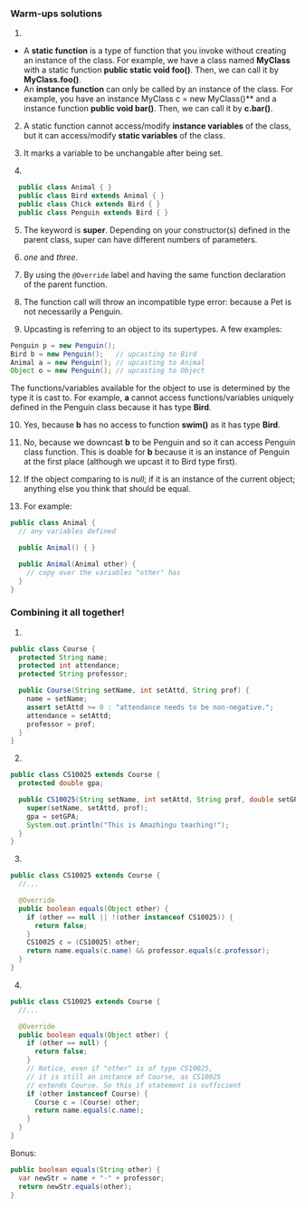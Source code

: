### Warm-ups solutions
1.
  - A **static function** is a type of function that you invoke without creating an instance of the class. For example, we have a class named **MyClass** with a static function **public static void foo()**. Then, we can call it by **MyClass.foo()**.
  - An **instance function** can only be called by an instance of the class. For example, you have an instance MyClass c = new MyClass()** and a instance function **public void bar()**. Then, we can call it by **c.bar()**.

2. A static function cannot access/modify **instance variables** of the class, but it can access/modify **static variables** of the class.

3. It marks a variable to be unchangable after being set.

4.
  ```java
    public class Animal { }
    public class Bird extends Animal { }
    public class Chick extends Bird { }
    public class Penguin extends Bird { }
  ```
5. The keyword is **super**. Depending on your constructor(s) defined in the parent class, super can have different numbers of parameters.

6. _one_ and _three_.

7. By using the `@Override` label and having the same function declaration of the parent function.

8. The function call will throw an incompatible type error: because a Pet is not necessarily a Penguin.

9. Upcasting is referring to an object to its supertypes. A few examples:
  ```java
  Penguin p = new Penguin();
  Bird b = new Penguin();   // upcasting to Bird
  Animal a = new Penguin(); // upcasting to Animal
  Object o = new Penguin(); // upcasting to Object
  ```
  The functions/variables available for the object to use is determined by the type it is cast to. For example, **a** cannot access functions/variables uniquely defined in the Penguin class because it has type **Bird**.

10. Yes, because **b** has no access to function **swim()** as it has type **Bird**.

11. No, because we downcast **b** to be Penguin and so it can access Penguin class function. This is doable for **b** because it is an instance of Penguin at the first place (although we upcast it to Bird type first).

12. If the object comparing to is _null_; if it is an instance of the current object; anything else you think that should be equal.

13. For example:
  ```java
  public class Animal {
    // any variables defined

    public Animal() { }

    public Animal(Animal other) {
      // copy over the variables "other" has
    }
  }
  ```

  ### Combining it all together!
  1.
  ```java
  public class Course {
    protected String name;
    protected int attendance;
    protected String professor;

    public Course(String setName, int setAttd, String prof) {
      name = setName;
      assert setAttd >= 0 : "attendance needs to be non-negative.";
      attendance = setAttd;
      professor = prof;
    }
  }
  ```

  2.
  ```java
  public class CS10025 extends Course {
    protected double gpa;

    public CS10025(String setName, int setAttd, String prof, double setGPA) {
      super(setName, setAttd, prof);
      gpa = setGPA;
      System.out.println("This is Amazhingu teaching!");
    }
  }
  ```

  3.
  ```java
  public class CS10025 extends Course {
    //...

    @Override
    public boolean equals(Object other) {
      if (other == null || !(other instanceof CS10025)) {
        return false;
      }
      CS10025 c = (CS10025) other;
      return name.equals(c.name) && professor.equals(c.professor);
    }
  }
  ```

  4.
  ```java
  public class CS10025 extends Course {
    //...

    @Override
    public boolean equals(Object other) {
      if (other == null) {
        return false;
      }
      // Notice, even if "other" is of type CS10025,
      // it is still an instance of Course, as CS10025
      // extends Course. So this if statement is sufficient
      if (other instanceof Course) {
        Course c = (Course) other;
        return name.equals(c.name);
      }
    }
  }
  ```
  
  Bonus:
  ```java
  public boolean equals(String other) {
    var newStr = name + "-" + professor;
    return newStr.equals(other);
  }
  ```
